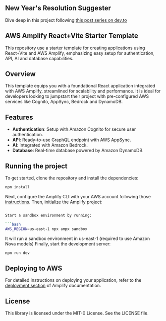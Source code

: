 ## New Year's Resolution Suggester
Dive deep in this project following [this post series on dev.to](https://dev.to/ddesio/build-an-ai-powered-new-years-resolutions-suggester-ridiculously-fast-with-amplify-ai-kit-4393)

## AWS Amplify React+Vite Starter Template
This repository use a starter template for creating applications using React+Vite and AWS Amplify, emphasizing easy setup for authentication, API, AI and database capabilities.

## Overview
This template equips you with a foundational React application integrated with AWS Amplify, streamlined for scalability and performance. It is ideal for developers looking to jumpstart their project with pre-configured AWS services like Cognito, AppSync, Bedrock and DynamoDB.

## Features
- **Authentication**: Setup with Amazon Cognito for secure user authentication.
- **API**: Ready-to-use GraphQL endpoint with AWS AppSync.
- **AI**: Integrated with Amazon Bedrock.
- **Database**: Real-time database powered by Amazon DynamoDB.

## Running the project
To get started, clone the repository and install the dependencies:

```bash
npm install
```

Next, configure the Amplify CLI with your AWS account following those [instructions](https://docs.amplify.aws/react/start/account-setup/).
Then, initialize the Amplify project:

```bash

Start a sandbox environment by running:

```bash
AWS_REGION=us-east-1 npx ampx sandbox
```

It will run a sandbox environment in us-east-1 (required to use Amazon Nova models)
Finally, start the development server:

```bash
npm run dev
```

## Deploying to AWS
For detailed instructions on deploying your application, refer to the [deployment section](https://docs.amplify.aws/react/start/quickstart/#deploy-a-fullstack-app-to-aws) of Amplify documentation.

## License
This library is licensed under the MIT-0 License. See the LICENSE file.